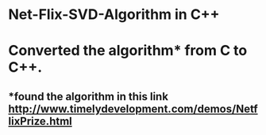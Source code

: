# Net-Flix-SVD-Algorithm in C++
# Converted the algorithm* from C to C++.
## *found the algorithm in this link http://www.timelydevelopment.com/demos/NetflixPrize.html 
